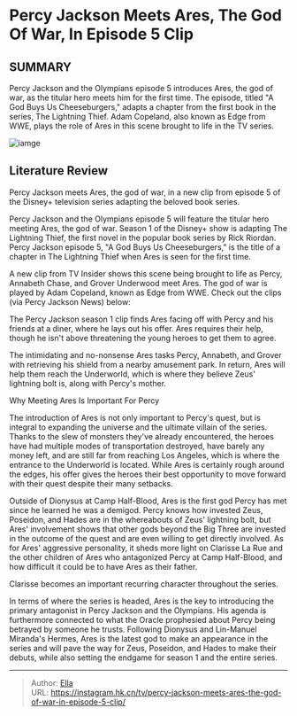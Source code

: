 # Percy Jackson Meets Ares, The God Of War, In Episode 5 Clip


## SUMMARY 



  Percy Jackson and the Olympians episode 5 introduces Ares, the god of war, as the titular hero meets him for the first time.   The episode, titled &#34;A God Buys Us Cheeseburgers,&#34; adapts a chapter from the first book in the series, The Lightning Thief.   Adam Copeland, also known as Edge from WWE, plays the role of Ares in this scene brought to life in the TV series.  

![iamge](https://static1.srcdn.com/wordpress/wp-content/uploads/2023/08/ares-percy-jackson.jpg)

## Literature Review
Percy Jackson meets Ares, the god of war, in a new clip from episode 5 of the Disney&#43; television series adapting the beloved book series. 




Percy Jackson and the Olympians episode 5 will feature the titular hero meeting Ares, the god of war. Season 1 of the Disney&#43; show is adapting The Lightning Thief, the first novel in the popular book series by Rick Riordan. Percy Jackson episode 5, &#34;A God Buys Us Cheeseburgers,&#34; is the title of a chapter in The Lightning Thief when Ares is seen for the first time.




A new clip from TV Insider shows this scene being brought to life as Percy, Annabeth Chase, and Grover Underwood meet Ares. The god of war is played by Adam Copeland, known as Edge from WWE. Check out the clips (via Percy Jackson News) below:


 

The Percy Jackson season 1 clip finds Ares facing off with Percy and his friends at a diner, where he lays out his offer. Ares requires their help, though he isn&#39;t above threatening the young heroes to get them to agree.


 

The intimidating and no-nonsense Ares tasks Percy, Annabeth, and Grover with retrieving his shield from a nearby amusement park. In return, Ares will help them reach the Underworld, which is where they believe Zeus&#39; lightning bolt is, along with Percy&#39;s mother.





 Why Meeting Ares Is Important For Percy 
          

The introduction of Ares is not only important to Percy&#39;s quest, but is integral to expanding the universe and the ultimate villain of the series. Thanks to the slew of monsters they&#39;ve already encountered, the heroes have had multiple modes of transportation destroyed, have barely any money left, and are still far from reaching Los Angeles, which is where the entrance to the Underworld is located. While Ares is certainly rough around the edges, his offer gives the heroes their best opportunity to move forward with their quest despite their many setbacks.

Outside of Dionysus at Camp Half-Blood, Ares is the first god Percy has met since he learned he was a demigod. Percy knows how invested Zeus, Poseidon, and Hades are in the whereabouts of Zeus&#39; lightning bolt, but Ares&#39; involvement shows that other gods beyond the Big Three are invested in the outcome of the quest and are even willing to get directly involved. As for Ares&#39; aggressive personality, it sheds more light on Clarisse La Rue and the other children of Ares who antagonized Percy at Camp Half-Blood, and how difficult it could be to have Ares as their father.






Clarisse becomes an important recurring character throughout the series.




In terms of where the series is headed, Ares is the key to introducing the primary antagonist in Percy Jackson and the Olympians. His agenda is furthermore connected to what the Oracle prophesied about Percy being betrayed by someone he trusts. Following Dionysus and Lin-Manuel Miranda&#39;s Hermes, Ares is the latest god to make an appearance in the series and will pave the way for Zeus, Poseidon, and Hades to make their debuts, while also setting the endgame for season 1 and the entire series.



---

> Author: [Ella](https://instagram.hk.cn/)  
> URL: https://instagram.hk.cn/tv/percy-jackson-meets-ares-the-god-of-war-in-episode-5-clip/  

